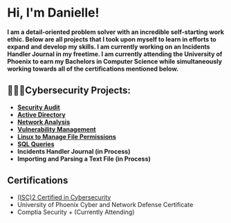 <h1>Hi, I'm Danielle! <br/> </h1>
<b> I am a detail-oriented problem solver with an incredible self-starting work ethic. Below are all projects that I took upon myself to learn in efforts to expand and develop my skills. I am currently working on an Incidents Handler Journal in my freetime. I am currently attending the University of Phoenix to earn my Bachelors in Computer Science while simultaneously working towards all of the certifications mentioned below. </b>
<h2>👩🏻‍💻Cybersecurity Projects:</h2>

- <b>[Security Audit](https://github.com/DanielleNycole/Security-Audit)</b>
- <b> [Active Directory](https://github.com/DanielleNycole/Active-Directory) </b>
- <b> [Network Analysis](https://github.com/DanielleNycole/Network-Analysis) </b>
- <b> [Vulnerability Management](https://github.com/DanielleNycole/Vulnerability-Management/blob/main/README.md) </b>
- <b> [Linux to Manage File Permissions](https://github.com/DanielleNycole/Linux-to-Manage-File-Permissions-/tree/main) </b>
- <b> [SQL Queries](https://github.com/DanielleNycole/SQL-Queries-/blob/main/README.md) </b>
- <b>Incidents Handler Journal (in Process) </b>
- <b>Importing and Parsing a Text File (in Process) </b>

<h2>Certifications</h2>

- [(ISC)2 Certified in Cybersecurity](https://www.credly.com/badges/b7b9c89c-8229-419c-bbf8-5e6cbe00d299/public_url) 
- University of Phoenix Cyber and Network Defense Certificate
- Comptia Security + (Currently Attending)
